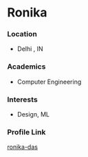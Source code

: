 # Ronika

### Location

- Delhi , IN

### Academics

- Computer Engineering

### Interests

- Design, ML

### Profile Link

[ronika-das](https://github.com/ronika-das)
